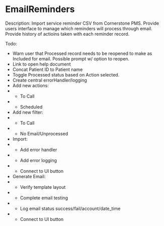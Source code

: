 # EmailReminders

Description: Import service reminder CSV from Cornerstone PMS. Provide users interface to manage which reminders will process through email. Provide history of actioins taken with each reminder record.

Todo: 
 - Warn user that Processed record needs to be reopened to make as Included for email. Possible prompt w/ option to reopen. 
 - Link to open help document
 - Concat Patient ID to Patient name
 - Toggle Processed status based on Action selected. 
 - Create central errorHandler/logging
 - Add new actions: 
 - - To Call
 - - Scheduled
 - Add new filter:
 - - To Call
 - - No Email/Unprocessed
 - Import:
 - - Add error handler
 - - Add error logging
 - - Connect to UI button
 - Generate Email:
 - - Verify template layout
 - - Complete email testing
 - - Log email status success/fail/account/date_time
 - - Connect to UI button
